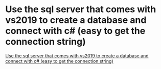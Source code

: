# Use the sql server that comes with vs2019 to create a database and connect with c# (easy to get the connection string)
[Use the sql server that comes with vs2019 to create a database and connect with c# (easy to get the connection string)](https://aiwithcloud.com/2022/09/16/use_the_sql_server_that_comes_with_vs2019_to_create_a_database_and_connect_with_c_easy_to_get_the_connection_string/)